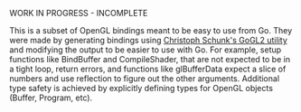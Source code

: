 WORK IN PROGRESS - INCOMPLETE

This is a subset of OpenGL bindings meant to be easy to use from Go.
They were made by generating bindings using [Christoph Schunk's
GoGL2 utility][0] and modifying the output to be easier to use with
Go. For example, setup functions like BindBuffer and CompileShader,
that are not expected to be in a tight loop, return errors, and
functions like glBufferData expect a slice of numbers and use
reflection to figure out the other arguments. Additional type safety is
achieved by explicitly defining types for OpenGL objects (Buffer, Program, etc).

[0]: https://github.com/chsc/gogl2
